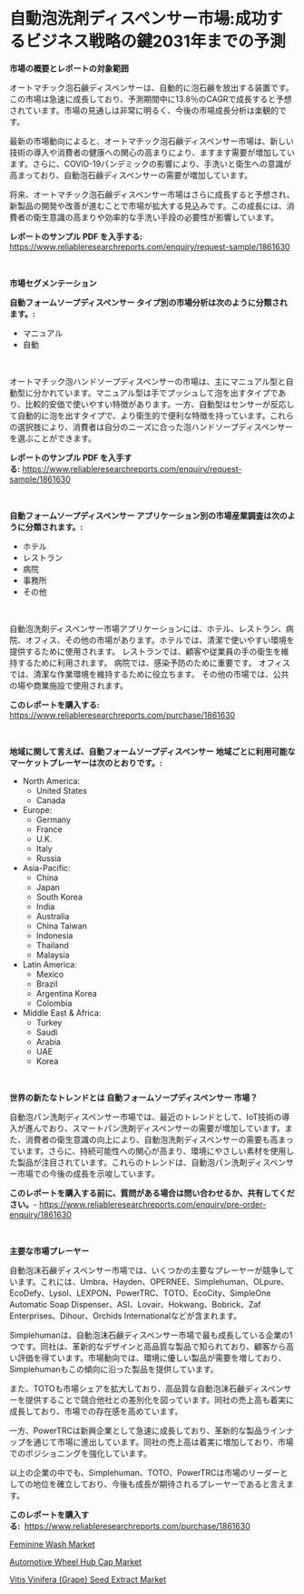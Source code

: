 <p><h1>自動泡洗剤ディスペンサー市場:成功するビジネス戦略の鍵2031年までの予測</h1></p><p><strong>市場の概要とレポートの対象範囲</strong></p>
<p><p>オートマチック泡石鹸ディスペンサーは、自動的に泡石鹸を放出する装置です。この市場は急速に成長しており、予測期間中に13.8％のCAGRで成長すると予想されています。市場の見通しは非常に明るく、今後の市場成長分析は楽観的です。</p><p>最新の市場動向によると、オートマチック泡石鹸ディスペンサー市場は、新しい技術の導入や消費者の健康への関心の高まりにより、ますます需要が増加しています。さらに、COVID-19パンデミックの影響により、手洗いと衛生への意識が高まっており、自動泡石鹸ディスペンサーの需要が増加しています。</p><p>将来、オートマチック泡石鹸ディスペンサー市場はさらに成長すると予想され、新製品の開発や改善が進むことで市場が拡大する見込みです。この成長には、消費者の衛生意識の高まりや効率的な手洗い手段の必要性が影響しています。</p></p>
<p><strong>レポートのサンプル PDF を入手する:</strong> <a href="https://www.reliableresearchreports.com/enquiry/request-sample/1861630">https://www.reliableresearchreports.com/enquiry/request-sample/1861630</a></p>
<p>&nbsp;</p>
<p><strong>市場セグメンテーション</strong></p>
<p><strong>自動フォームソープディスペンサー タイプ別の市場分析は次のように分類されます。:</strong></p>
<p><ul><li>マニュアル</li><li>自動</li></ul></p>
<p>&nbsp;</p>
<p><p>オートマチック泡ハンドソープディスペンサーの市場は、主にマニュアル型と自動型に分かれています。マニュアル型は手でプッシュして泡を出すタイプであり、比較的安価で使いやすい特徴があります。一方、自動型はセンサーが反応して自動的に泡を出すタイプで、より衛生的で便利な特徴を持っています。これらの選択肢により、消費者は自分のニーズに合った泡ハンドソープディスペンサーを選ぶことができます。</p></p>
<p><strong>レポートのサンプル PDF を入手する:</strong>&nbsp;<a href="https://www.reliableresearchreports.com/enquiry/request-sample/1861630">https://www.reliableresearchreports.com/enquiry/request-sample/1861630</a></p>
<p>&nbsp;</p>
<p><strong> 自動フォームソープディスペンサー アプリケーション別の市場産業調査は次のように分類されます。:</strong></p>
<p><ul><li>ホテル</li><li>レストラン</li><li>病院</li><li>事務所</li><li>その他</li></ul></p>
<p>&nbsp;</p>
<p><p>自動泡洗剤ディスペンサー市場アプリケーションには、ホテル、レストラン、病院、オフィス、その他の市場があります。ホテルでは、清潔で使いやすい環境を提供するために使用されます。 レストランでは、顧客や従業員の手の衛生を維持するために利用されます。 病院では、感染予防のために重要です。 オフィスでは、清潔な作業環境を維持するために役立ちます。 その他の市場では、公共の場や商業施設で使用されます。</p></p>
<p><strong>このレポートを購入する:</strong>&nbsp; <a href="https://www.reliableresearchreports.com/purchase/1861630">https://www.reliableresearchreports.com/purchase/1861630</a></p>
<p>&nbsp;</p>
<p><strong>地域に関して言えば、自動フォームソープディスペンサー 地域ごとに利用可能なマーケットプレーヤーは次のとおりです。:</strong></p>
<p><ul>
    <li>
        North America:
        <ul>
            <li>United States</li>
            <li>Canada</li>
        </ul>
    </li>
    <li>
        Europe:
        <ul>
            <li>Germany</li>
            <li>France</li>
            <li>U.K.</li>
            <li>Italy</li>
            <li>Russia</li>
        </ul>
    </li>
    <li>
        Asia-Pacific:
        <ul>
            <li>China</li>
            <li>Japan</li>
            <li>South Korea</li>
            <li>India</li>
            <li>Australia</li>
            <li>China Taiwan</li>
            <li>Indonesia</li>
            <li>Thailand</li>
            <li>Malaysia</li>
        </ul>
    </li>
    <li>
        Latin America:
        <ul>
            <li>Mexico</li>
            <li>Brazil</li>
            <li>Argentina Korea</li>
            <li>Colombia</li>
        </ul>
    </li>
    <li>
        Middle East & Africa:
        <ul>
            <li>Turkey</li>
            <li>Saudi</li>
            <li>Arabia</li>
            <li>UAE</li>
            <li>Korea</li>
        </ul>
    </li>
    </ul></p>
<p>&nbsp;</p>
<p><strong>世界の新たなトレンドとは 自動フォームソープディスペンサー 市場？</strong></p>
<p><p>自動泡パン洗剤ディスペンサー市場では、最近のトレンドとして、IoT技術の導入が進んでおり、スマートパン洗剤ディスペンサーの需要が増加しています。また、消費者の衛生意識の向上により、自動泡洗剤ディスペンサーの需要も高まっています。さらに、持続可能性への関心が高まり、環境にやさしい素材を使用した製品が注目されています。これらのトレンドは、自動泡パン洗剤ディスペンサー市場での今後の成長を示唆しています。</p></p>
<p><strong>このレポートを購入する前に、質問がある場合は問い合わせるか、共有してください。</strong>- <a href="https://www.reliableresearchreports.com/enquiry/pre-order-enquiry/1861630">https://www.reliableresearchreports.com/enquiry/pre-order-enquiry/1861630</a></p>
<p>&nbsp;</p>
<p><strong>主要な市場プレーヤー</strong></p>
<p><p>自動泡沫石鹸ディスペンサー市場では、いくつかの主要なプレーヤーが競争しています。これには、Umbra、Hayden、OPERNEE、Simplehuman、OLpure、EcoDefy、Lysol、LEXPON、PowerTRC、TOTO、EcoCity、SimpleOne Automatic Soap Dispenser、ASI、Lovair、Hokwang、Bobrick、Zaf Enterprises、Dihour、Orchids Internationalなどが含まれます。</p><p>Simplehumanは、自動泡沫石鹸ディスペンサー市場で最も成長している企業の1つです。同社は、革新的なデザインと高品質な製品で知られており、顧客から高い評価を得ています。市場動向では、環境に優しい製品が需要を増しており、Simplehumanもこの傾向に沿った製品を提供しています。</p><p>また、TOTOも市場シェアを拡大しており、高品質な自動泡沫石鹸ディスペンサーを提供することで競合他社との差別化を図っています。同社の売上高も着実に成長しており、市場での存在感を高めています。</p><p>一方、PowerTRCは新興企業として急速に成長しており、革新的な製品ラインナップを通じて市場に進出しています。同社の売上高は着実に増加しており、市場でのポジショニングを強化しています。</p><p>以上の企業の中でも、Simplehuman、TOTO、PowerTRCは市場のリーダーとしての地位を確立しており、今後も成長が期待されるプレーヤーであると言えます。</p></p>
<p><strong>このレポートを購入する:</strong>&nbsp;&nbsp;<a href="https://www.reliableresearchreports.com/purchase/1861630">https://www.reliableresearchreports.com/purchase/1861630</a></p>
<p><p><a href="https://view.publitas.com/reportprime-1/feminine-wash-market-research-report-forecasted-for-period-from-2023-2030-by-market-type-market-application-and-region/">Feminine Wash Market</a></p><p><a href="https://view.publitas.com/reportprime-1/automotive-wheel-hub-cap-market-size-and-growth-market-segmentation-regional-and-country-breakdowns-and-market-trends-for-period-from-2023-2030/">Automotive Wheel Hub Cap Market</a></p><p><a href="https://view.publitas.com/reportprime-1/vitis-vinifera-grape-seed-extract-market-provides-a-comprehensive-analysis-including-a-macro-overview-of-the-market-as-well-as-micro-details-such-as-market-size-and-competitive-landscape/">Vitis Vinifera (Grape) Seed Extract Market</a></p></p>
